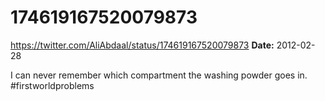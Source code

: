 # 174619167520079873
https://twitter.com/AliAbdaal/status/174619167520079873
**Date:** 2012-02-28

I can never remember which compartment the washing powder goes in.  #firstworldproblems
